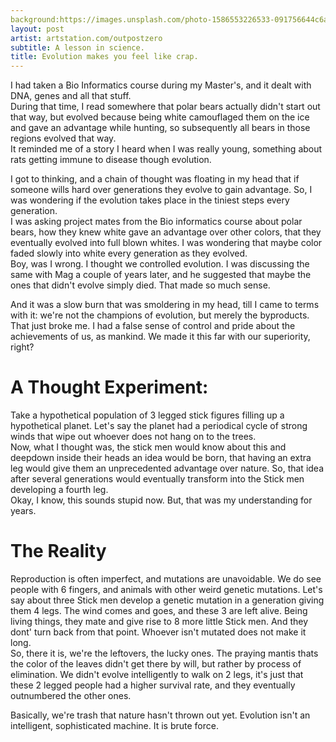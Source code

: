 ```yaml
---
background:https://images.unsplash.com/photo-1586553226533-091756644c6a?ixlib=rb-1.2.1&ixid=eyJhcHBfaWQiOjEyMDd9&auto=format&fit=crop&w=1275&q=80 
layout: post
artist: artstation.com/outpostzero
subtitle: A lesson in science.
title: Evolution makes you feel like crap.
---
```


I had taken a Bio Informatics course during my Master's, and it dealt with DNA, genes and all that stuff.
<br/>During that time, I read somewhere that polar bears actually didn't start out that way, but evolved because being white camouflaged them on the ice and gave an advantage while hunting, so subsequently all bears in those regions evolved that way. 
<br/>
It reminded me of a story I heard when I was really young, something about rats getting immune to disease though evolution. 

I got to thinking, and a chain of thought was floating in my head that if someone wills hard over generations they evolve to gain advantage. So, I was wondering if the evolution takes place in the tiniest steps every generation.
<br/>
I was asking project mates from the Bio informatics course about polar bears, how they knew white gave an advantage over other colors, that they eventually evolved into full blown whites. I was wondering that maybe color faded slowly into white every generation as they evolved.
<br/>
Boy, was I wrong. I thought we controlled evolution.
I was discussing the same with Mag a couple of years later, and he suggested that maybe the ones that didn't evolve simply died. That made so much sense. 

And it was a slow burn that was smoldering in my head, till I came to terms with it: we're not the champions of evolution, but merely the byproducts. That just broke me. I had a false sense of control and pride about the achievements of us, as mankind. We made it this far with our superiority, right?

# A Thought Experiment:
Take a hypothetical population of 3 legged stick figures filling up a hypothetical planet. Let's say the planet had a periodical cycle of strong winds that wipe out whoever does not hang on to the trees.
<br/>
Now, what I thought was, the stick men would know about this and deepdown inside their heads an idea would be born, that having an extra leg would give them an unprecedented advantage over nature. So, that idea after several generations would eventually transform into the Stick men developing a fourth leg.
<br/>
Okay, I know, this sounds stupid now. But, that was my understanding for years.

# The Reality
Reproduction is often imperfect, and mutations are unavoidable. We do see people with 6 fingers, and animals with other weird genetic mutations.
Let's say about three Stick men develop a genetic mutation in a generation giving them 4 legs. The wind comes and goes, and these 3 are left alive. Being living things, they mate and give rise to 8 more little Stick men. And they dont' turn back from that point. Whoever isn't mutated does not make it long.
<br/>
So, there it is, we're the leftovers, the lucky ones. The praying mantis thats the color of the leaves didn't get there by will, but rather by process of elimination. We didn't evolve intelligently to walk on 2 legs, it's just that these 2 legged people had a higher survival rate, and they eventually outnumbered the other ones.

Basically, we're trash that nature hasn't thrown out yet. 
Evolution isn't an intelligent, sophisticated machine. It is brute force.
